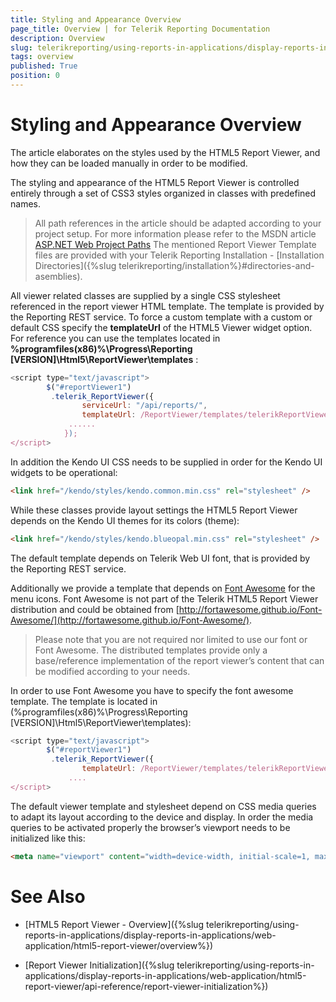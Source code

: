 ```yaml
---
title: Styling and Appearance Overview
page_title: Overview | for Telerik Reporting Documentation
description: Overview
slug: telerikreporting/using-reports-in-applications/display-reports-in-applications/web-application/html5-report-viewer/customizing/styling-and-appearance/overview
tags: overview
published: True
position: 0
---
```


# Styling and Appearance Overview

The article elaborates on the styles used by the HTML5 Report Viewer, and how they can be loaded manually in order to be modified.

The styling and appearance of the HTML5 Report Viewer is controlled entirely through a set of CSS3 styles organized in classes with predefined names. 

> All path references in the article should be adapted according to your project setup. For more information please refer to the MSDN article [ASP.NET Web Project Paths](http://msdn.microsoft.com/en-us/library/ms178116.aspx) The mentioned Report Viewer Template files are provided with your Telerik Reporting Installation - [Installation Directories]({%slug telerikreporting/installation%}#directories-and-asemblies). 


All viewer related classes are supplied by a single CSS stylesheet referenced in the report viewer HTML template. The template is provided by the Reporting REST service. To force a custom template with  a custom or default CSS specify the __templateUrl__ of the HTML5 Viewer widget option. For reference you can use the templates located in __%programfiles(x86)%\Progress\Reporting [VERSION]\Html5\ReportViewer\templates__ : 
    
````js
<script type="text/javascript">
        $("#reportViewer1")
         .telerik_ReportViewer({
                serviceUrl: "/api/reports/",
                templateUrl: /ReportViewer/templates/telerikReportViewerTemplate-x.x.x.x.html
             ......
            });
</script>
````

In addition the Kendo UI CSS needs to be supplied in order for the Kendo UI widgets to be operational: 
    
````html
<link href="/kendo/styles/kendo.common.min.css" rel="stylesheet" />
````

While these classes provide layout settings the HTML5 Report Viewer depends on the Kendo UI themes for its colors (theme): 
    
````html
<link href="/kendo/styles/kendo.blueopal.min.css" rel="stylesheet" />
````

The default template depends on Telerik Web UI font, that is provided by the Reporting REST service. 

Additionally we provide a template that depends on  [Font Awesome](http://fortawesome.github.io/Font-Awesome/)  for the menu icons. Font Awesome is not part of the Telerik HTML5 Report Viewer distribution and could be obtained from [http://fortawesome.github.io/Font-Awesome/](http://fortawesome.github.io/Font-Awesome/). 

> Please note that you are not required nor limited to use our font or Font Awesome. The distributed templates provide only a base/reference implementation of the report viewer’s content that can be modified according to your needs. 


In order to use Font Awesome you have to specify the font awesome template. The template is located in (%programfiles(x86)%\Progress\Reporting [VERSION]\Html5\ReportViewer\templates): 
    
````js
<script type="text/javascript">
        $("#reportViewer1")
         .telerik_ReportViewer({
                templateUrl: /ReportViewer/templates/telerikReportViewerTemplate-FA-x.x.x.x.html
             ....
</script>
````

The default viewer template and stylesheet depend on CSS media queries to adapt its layout according to the device and display. In order the media queries to be activated properly the browser’s viewport needs to be initialized like this: 
    
````html
<meta name="viewport" content="width=device-width, initial-scale=1, maximum-scale=1" />
````


# See Also

* [HTML5 Report Viewer - Overview]({%slug telerikreporting/using-reports-in-applications/display-reports-in-applications/web-application/html5-report-viewer/overview%})

* [Report Viewer Initialization]({%slug telerikreporting/using-reports-in-applications/display-reports-in-applications/web-application/html5-report-viewer/api-reference/report-viewer-initialization%})
